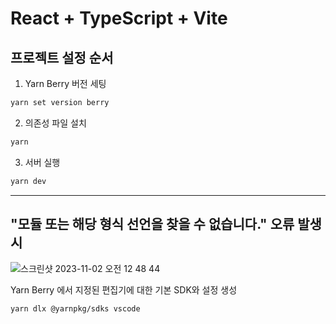 # React + TypeScript + Vite

## 프로젝트 설정 순서

1. Yarn Berry 버전 세팅

```bash
yarn set version berry
```

2. 의존성 파일 설치

```bash
yarn
```

3. 서버 실행

```bash
yarn dev
```

---

## "모듈 또는 해당 형식 선언을 찾을 수 없습니다." 오류 발생 시

<img alt="스크린샷 2023-11-02 오전 12 48 44" src="https://github.com/Zicdding/zicdding-dashboard-front/assets/26861962/8368dad9-d9d4-4a82-a64c-9dd9f1820b02">

Yarn Berry 에서 지정된 편집기에 대한 기본 SDK와 설정 생성

```bash
yarn dlx @yarnpkg/sdks vscode
```
